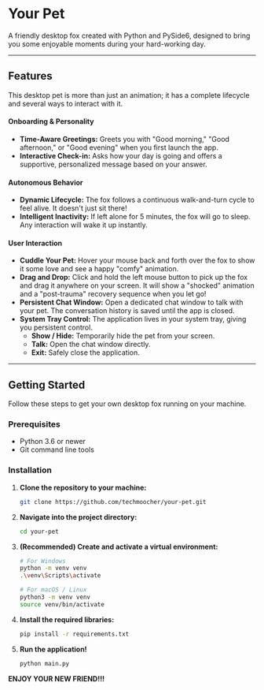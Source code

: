 # Your Pet

A friendly desktop fox created with Python and PySide6, designed to bring you some enjoyable moments during your hard-working day.

<!--
<div align="center">
  <img src="logo.png" alt="Desktop Fox Pet" width="300" height="300">
</div>
-->
---

## Features

This desktop pet is more than just an animation; it has a complete lifecycle and several ways to interact with it.

#### Onboarding & Personality
*   **Time-Aware Greetings:** Greets you with "Good morning," "Good afternoon," or "Good evening" when you first launch the app.
*   **Interactive Check-in:** Asks how your day is going and offers a supportive, personalized message based on your answer.

#### Autonomous Behavior
*   **Dynamic Lifecycle:** The fox follows a continuous walk-and-turn cycle to feel alive. It doesn't just sit there!
*   **Intelligent Inactivity:** If left alone for 5 minutes, the fox will go to sleep. Any interaction will wake it up instantly.

#### User Interaction
*   **Cuddle Your Pet:** Hover your mouse back and forth over the fox to show it some love and see a happy "comfy" animation.
*   **Drag and Drop:** Click and hold the left mouse button to pick up the fox and drag it anywhere on your screen. It will show a "shocked" animation and a "post-trauma" recovery sequence when you let go!
*   **Persistent Chat Window:** Open a dedicated chat window to talk with your pet. The conversation history is saved until the app is closed.
*   **System Tray Control:** The application lives in your system tray, giving you persistent control.
    *   **Show / Hide:** Temporarily hide the pet from your screen.
    *   **Talk:** Open the chat window directly.
    *   **Exit:** Safely close the application.

---

## Getting Started

Follow these steps to get your own desktop fox running on your machine.

### Prerequisites
*   Python 3.6 or newer
*   Git command line tools

### Installation

1.  **Clone the repository to your machine:**
    ```bash
    git clone https://github.com/techmoocher/your-pet.git
    ```

2.  **Navigate into the project directory:**
    ```bash
    cd your-pet
    ```

3.  **(Recommended) Create and activate a virtual environment:**
    ```bash
    # For Windows
    python -m venv venv
    .\venv\Scripts\activate

    # For macOS / Linux
    python3 -m venv venv
    source venv/bin/activate
    ```

4.  **Install the required libraries:**
    ```bash
    pip install -r requirements.txt
    ```

5.  **Run the application!**
    ```bash
    python main.py
    ```
    
**ENJOY YOUR NEW FRIEND!!!**
<!--
---

## To-Do
*   [ ] Implement visual-only "Feed" and "Drink" actions from the menu.
*   [ ] Add simple sound effects for interactions.
*   [ ] Create a settings window to adjust pet speed or other features.
*   [ ] Expand the non-AI chat with more keyword-based responses.
-->
